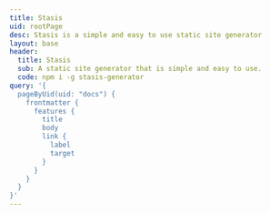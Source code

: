 ```yaml
---
title: Stasis
uid: rootPage
desc: Stasis is a simple and easy to use static site generator
layout: base
header:
  title: Stasis
  sub: A static site generator that is simple and easy to use.
  code: npm i -g stasis-generator
query: '{
  pageByUid(uid: "docs") {
    frontmatter {
      features {
        title
        body
        link {
          label
          target
        }
      }
    }
  }
}'
---
```

